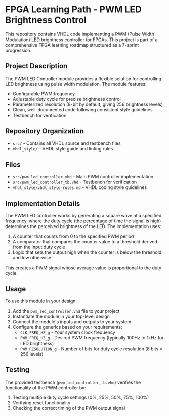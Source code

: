 # FPGA Learning Path - PWM LED Brightness Control

This repository contains VHDL code implementing a PWM (Pulse Width Modulation) LED brightness controller for FPGAs. This project is part of a comprehensive FPGA learning roadmap structured as a 7-sprint progression.

## Project Description

The PWM LED Controller module provides a flexible solution for controlling LED brightness using pulse width modulation. The module features:

- Configurable PWM frequency
- Adjustable duty cycle for precise brightness control
- Parameterized resolution (8-bit by default, giving 256 brightness levels)
- Clean, well-documented code following consistent style guidelines
- Testbench for verification

## Repository Organization

- `src/` - Contains all VHDL source and testbench files
- `vhdl_style/` - VHDL style guide and linting rules

## Files

- `src/pwm_led_controller.vhd` - Main PWM controller implementation
- `src/pwm_led_controller_tb.vhd` - Testbench for verification
- `vhdl_style/vhdl_style_rules.md` - VHDL coding style guidelines

## Implementation Details

The PWM LED controller works by generating a square wave at a specified frequency, where the duty cycle (the percentage of time the signal is high) determines the perceived brightness of the LED. The implementation uses:

1. A counter that counts from 0 to the specified PWM period
2. A comparator that compares the counter value to a threshold derived from the input duty cycle
3. Logic that sets the output high when the counter is below the threshold and low otherwise

This creates a PWM signal whose average value is proportional to the duty cycle.

## Usage

To use this module in your design:

1. Add the `pwm_led_controller.vhd` file to your project
2. Instantiate the module in your top-level design
3. Connect the module's inputs and outputs to your system
4. Configure the generics based on your requirements:
   - `CLK_FREQ_HZ_g` - Your system clock frequency
   - `PWM_FREQ_HZ_g` - Desired PWM frequency (typically 100Hz to 1kHz for LED brightness)
   - `PWM_RESOLUTION_g` - Number of bits for duty cycle resolution (8 bits = 256 levels)

## Testing

The provided testbench (`pwm_led_controller_tb.vhd`) verifies the functionality of the PWM controller by:

1. Testing multiple duty cycle settings (0%, 25%, 50%, 75%, 100%)
2. Verifying reset functionality
3. Checking the correct timing of the PWM output signal